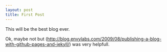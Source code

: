 ```yaml
---
layout: post
title: First Post
---
```


This will be the best blog ever.

Ok, maybe not but (http://blog.envylabs.com/2009/08/publishing-a-blog-with-github-pages-and-jekyll/) was very helpfull.
